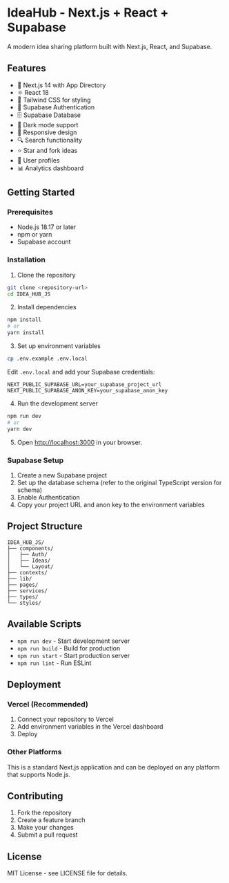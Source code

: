 # IdeaHub - Next.js + React + Supabase

A modern idea sharing platform built with Next.js, React, and Supabase.

## Features

- 🚀 Next.js 14 with App Directory
- ⚛️ React 18
- 🎨 Tailwind CSS for styling
- 🔐 Supabase Authentication
- 🗄️ Supabase Database
- 🌙 Dark mode support
- 📱 Responsive design
- 🔍 Search functionality
- ⭐ Star and fork ideas
- 👥 User profiles
- 📊 Analytics dashboard

## Getting Started

### Prerequisites

- Node.js 18.17 or later
- npm or yarn
- Supabase account

### Installation

1. Clone the repository
```bash
git clone <repository-url>
cd IDEA_HUB_JS
```

2. Install dependencies
```bash
npm install
# or
yarn install
```

3. Set up environment variables
```bash
cp .env.example .env.local
```

Edit `.env.local` and add your Supabase credentials:
```
NEXT_PUBLIC_SUPABASE_URL=your_supabase_project_url
NEXT_PUBLIC_SUPABASE_ANON_KEY=your_supabase_anon_key
```

4. Run the development server
```bash
npm run dev
# or
yarn dev
```

5. Open [http://localhost:3000](http://localhost:3000) in your browser.

### Supabase Setup

1. Create a new Supabase project
2. Set up the database schema (refer to the original TypeScript version for schema)
3. Enable Authentication
4. Copy your project URL and anon key to the environment variables

## Project Structure

```
IDEA_HUB_JS/
├── components/
│   ├── Auth/
│   ├── Ideas/
│   └── Layout/
├── contexts/
├── lib/
├── pages/
├── services/
├── types/
└── styles/
```

## Available Scripts

- `npm run dev` - Start development server
- `npm run build` - Build for production
- `npm run start` - Start production server
- `npm run lint` - Run ESLint

## Deployment

### Vercel (Recommended)

1. Connect your repository to Vercel
2. Add environment variables in the Vercel dashboard
3. Deploy

### Other Platforms

This is a standard Next.js application and can be deployed on any platform that supports Node.js.

## Contributing

1. Fork the repository
2. Create a feature branch
3. Make your changes
4. Submit a pull request

## License

MIT License - see LICENSE file for details.
